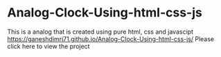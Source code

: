 # Analog-Clock-Using-html-css-js
This is a analog that is created using pure html, css and javascipt
https://ganeshdimri71.github.io/Analog-Clock-Using-html-css-js/ Please click here to view the project
